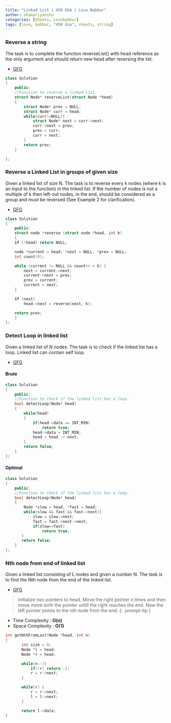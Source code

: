```yaml
---
title: "Linked List | 450 DSA | Love Babbar"
author: ahampriyanshu
categories: [Sheets, Lovebabbar]
tags: [love, babbar, "450 dsa", sheets, string]
---
```


### Reverse a string

The task is to complete the function reverseList() with head reference as the only argument and should return new head after reversing the list.

- [GFG](https://practice.geeksforgeeks.org/problems/reverse-a-linked-list/1/)

```cpp
class Solution
{
    public:
    //Function to reverse a linked list.
    struct Node* reverseList(struct Node *head)
    {
        struct Node* prev = NULL;
        struct Node* curr = head;
        while(curr!=NULL){
            struct Node* next = curr->next;
            curr->next = prev;
            prev = curr;
            curr = next;
        }
        return prev;
    }

};

```

### Reverse a Linked List in groups of given size

Given a linked list of size N. The task is to reverse every k nodes (where k is an input to the function) in the linked list. If the number of nodes is not a multiple of k then left-out nodes, in the end, should be considered as a group and must be reversed (See Example 2 for clarification).

- [GFG](https://practice.geeksforgeeks.org/problems/reverse-a-linked-list-in-groups-of-given-size/1)

```cpp
class Solution
{
    public:
    struct node *reverse (struct node *head, int k)
    {
    if (!head) return NULL;

    node *current = head, *next = NULL, *prev = NULL;
    int count(0);

    while (current != NULL && count++ < k) {
        next = current->next;
        current->next = prev;
        prev = current;
        current = next;
    }

    if (next)
        head->next = reverse(next, k);

    return prev;
    }
};
```

### Detect Loop in linked list

Given a linked list of N nodes. The task is to check if the linked list has a loop. Linked list can contain self loop.

- [GFG](https://practice.geeksforgeeks.org/problems/detect-loop-in-linked-list/1)

#### Brute

```cpp
class Solution
{
    public:
    //Function to check if the linked list has a loop.
    bool detectLoop(Node* head)
    {
        while(head)
        {
            if(head->data == INT_MIN)
                return true;
            head->data = INT_MIN;
            head = head -> next;
        }
        return false;
    }
};
```

#### Optimal

```cpp
class Solution
{
    public:
    //Function to check if the linked list has a loop.
    bool detectLoop(Node* head)
    {
        Node *slow = head, *fast = head;
        while(slow && fast && fast->next){
            slow = slow->next;
            fast = fast->next->next;
            if(slow==fast)
                return true;
       }
       return false;
    }
};
```

### Nth node from end of linked list

Given a linked list consisting of L nodes and given a number N. The task is to find the Nth node from the end of the linked list.

- [GFG](https://practice.geeksforgeeks.org/problems/nth-node-from-end-of-linked-list/1)

> Initialize two pointers to head. Move the right pointer n times and then move move both the pointer untill the right reaches the end. Now the left pointer points to the nth node from the end.
> {: .prompt-tip }

- Time Complexity : **O(n)**
- Space Complexity : **O(1)**

```cpp
int getNthFromLast(Node *head, int n)
{
       int size = 0;
       Node *l = head;
       Node *r = head;

       while(n--){
           if(!r) return -1;
           r = r->next;
       }

       while(r) {
           r = r->next;
           l = l->next;
       }

       return l->data;
}
```
